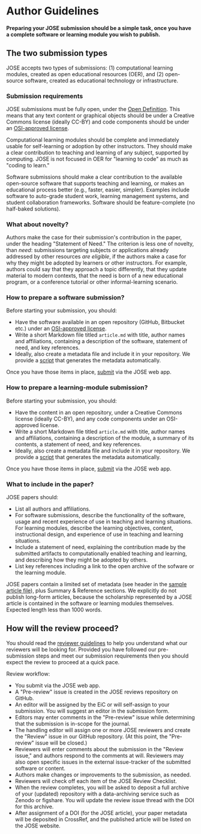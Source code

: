 # Author Guidelines

#### Preparing your JOSE submission should be a simple task, once you have a complete software or learning module you wish to publish.

## The two submission types

JOSE accepts two types of submissions: (1) computational learning modules, created as open educational resources (OER), and (2) open-source software, created as educational technology or infrastructure.

### Submission requirements

JOSE submissions must be fully open, under the [Open Definition](http://opendefinition.org). This means that any text content or graphical objects should be under a Creative Commons license (ideally CC-BY) and code components should be under an [OSI-approved license](https://opensource.org/licenses).

Computational learning modules should be complete and immediately usable for self-learning or adoption by other instructors. They should make a clear contribution to teaching and learning of any subject, supported by computing. JOSE is not focused in OER for "learning to code" as much as "coding to learn."

Software submissions should make a clear contribution to the available open-source software that supports teaching and learning, or makes an educational process better (e.g., faster, easier, simpler). Examples include software to auto-grade student work, learning management systems, and student collaboration frameworks. Software should be feature-complete (no half-baked solutions).

### What about novelty?

Authors make the case for their submission's contribution in the paper, under the heading "Statement of Need." The criterion is less one of novelty, than _need_: submissions targeting subjects or applications already addressed by other resources _are eligible_, if the authors make a case for why they might be adopted by learners or other instructors.
For example, authors could say that they approach a topic differently, that they update material to modern contexts, that the need is born of a new educational program, or a conference tutorial or other informal-learning scenario.

### How to prepare a software submission?

Before starting your submission, you should:

* Have the software available in an open repository (GitHub, Bitbucket etc.) under an [OSI-approved license](https://opensource.org/licenses).
* Write a short Markdown file titled `article.md`  with title, author names and affiliations, containing a description of the software, statement of need, and key references. 
* Ideally, also create a metadata file and include it in your repository. We provide a [script](https://gist.github.com/arfon/478b2ed49e11f984d6fb) that generates the metadata automatically.

Once you have those items in place, [submit](http://jose.theoj.org) via the JOSE web app.

### How to prepare a learning-module submission?

Before starting your submission, you should:

* Have the content in an open repository, under a Creative Commons license (ideally CC-BY), and any code components under an OSI-approved license.
* Write a short Markdown file titled `article.md`  with title, author names and affiliations, containing a description of the module, a summary of its contents, a statement of need, and key references. 
* Ideally, also create a metadata file and include it in your repository. We provide a [script](https://gist.github.com/arfon/478b2ed49e11f984d6fb) that generates the metadata automatically.

Once you have those items in place, [submit](http://jose.theoj.org) via the JOSE web app.

### What to include in the paper?

JOSE papers should:

* List all authors and affiliations.
* For software submissions, describe the functionality of the software, usage and recent experience of use in teaching and learning situations. For learning modules, describe the learning objectives, content, instructional design, and experience of use in teaching and learning situations.
* Include a statement of need, explaining the contribution made by the submitted artifacts to computationally enabled teaching and learning, and describing how they might be adopted by others.
* List key references including a link to the open archive of the sofware or the learning module.

JOSE papers contain a limited set of metadata (see header in the [sample article file]()), plus Summary & Reference sections. We explicitly do not publish long-form articles, because the scholarship represented by a JOSE article is contained in the software or learning modules themselves. Expected length less than 1000 words.


## How will the review proceed?

You should read the [reviewer guidelines]() to help you understand what our reviewers will be looking for. Provided you have followed our pre-submission steps and meet our submission requirements then you should expect the review to proceed at a quick pace.

Review workflow:

* You submit via the JOSE web app.
* A "Pre-review" issue is created in the JOSE reviews repository on GitHub.
* An editor will be assigned by the EiC or will self-assign to your submission. You will suggest an editor in the submission form.
* Editors may enter comments in the "Pre-review" issue while determining that the submission is in-scope for the journal.
* The handling editor will assign one or more JOSE reviewers and create the "Review" issue in our GitHub repository. (At this point, the "Pre-review" issue will be closed.)
* Reviewers will enter comments about the submission in the "Review issue," and authors respond to the comments at will. Reviewers may also open specific issues in the external issue-tracker of the submitted software or content.
* Authors make changes or improvements to the submission, as needed.
* Reviewers will check off each item of the JOSE Review Checklist.
* When the review completes, you will be asked to deposit a full archive of your (updated) repository with a data-archiving service such as Zenodo or figshare. You will update the review issue thread with the DOI for this archive.
* After assignment of a DOI (for the JOSE article), your paper metadata will be deposited in CrossRef, and the published article will be listed on the JOSE website.
